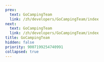 ```yaml
---
prev:
  text: GoCampingTeam
  link: /zh/developers/GoCampingTeam/index
next:
  text: GoCampingTeam
  link: /zh/developers/GoCampingTeam/index
title: GoCampingTeam
hidden: false
priority: 9007199254740991
collapsed: true
---
```


